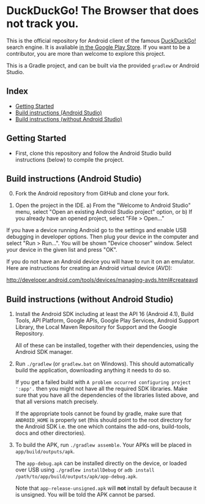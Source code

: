 DuckDuckGo! The Browser that does not track you. 
==================================================

This is the official repository for Android client of the famous [DuckDuckGo!](https://duckduckgo.com/) search engine.
It is avaliable [in the Google Play Store](https://play.google.com/store/apps/details?id=com.duckduckgo.mobile.android&hl=en). If you want to be a contributor, you are more than welcome to explore this project.

This is a Gradle project, and can be built via the provided ``gradlew`` or Android Studio.

**Index**
---------------


-  [Getting Started](https://github.com/abhaymaniyar/Android#getting-started)
-  [Build instructions (Android Studio)](https://github.com/abhaymaniyar/Android#build-instructions-android-studio)
-  [Build instructions (without Android Studio)](https://github.com/abhaymaniyar/Android#build-instructions-without-android-studio)


Getting Started
------------------------------------

- First, clone this repository and follow the Android Studio build
  instructions (below) to compile the project.  

Build instructions (Android Studio)
-----------------------------------

0. Fork the Android repository from GitHub and clone your fork.

1. Open the project in the IDE.
    a) From the "Welcome to Android Studio" menu, select "Open an existing Android Studio project" option, or
    b) If you already have an opened project, select "File > Open..."

If you have a device running Android go to the settings and enable USB debugging in developer options. Then plug your device in the computer and select "Run > Run...". You will be shown "Device chooser" window. Select your device in the given list and press "OK".

If you do not have an Android device you will have to run it on an emulator. Here are instructions for creating an Android virtual device (AVD):

http://developer.android.com/tools/devices/managing-avds.html#createavd

Build instructions (without Android Studio)
-------------------------------------------

1. Install the Android SDK including at least the API 16 (Android 4.1),
   Build Tools, API Platform, Google APIs, Google Play Services,
   Android Support Library, the Local Maven Repository for Support and
   the Google Repository.

   All of these can be installed, together with their dependencies,
   using the Android SDK manager.

2. Run ``./gradlew`` (or ``gradlew.bat`` on Windows). This should
   automatically build the application, downloading anything it
   needs to do so.

   If you get a failed build with
   ``A problem occurred configuring project ':app'.`` then you might
   not have all the required SDK libraries. Make sure that you have
   all the dependencies of the libraries listed above, and that all
   versions match precisely.

   If the appropriate tools cannot be found by gradle, make sure that
   ``ANDROID_HOME`` is properly set (this should point to the root
   directory for the Android SDK i.e. the one which contains the add-ons,
   build-tools, docs and other directories).

3. To build the APK, run ``./gradlew assemble``. Your APKs will be
   placed in ``app/build/outputs/apk``.

   The ``app-debug.apk`` can be installed directly on the device, or
   loaded over USB using ``./gradlew installDebug`` or
   ``adb install /path/to/app/build/outputs/apk/app-debug.apk``.

   Note that ``app-release-unsigned.apk`` will **not** install by
   default because it is unsigned. You will be told the APK cannot be
   parsed.